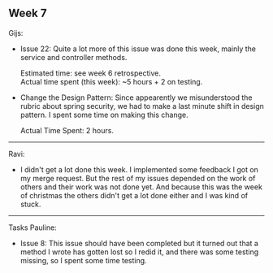 ## Week 7
Gijs:
- Issue 22: Quite a lot more of this issue was done this week, mainly the service and controller methods.
	
	Estimated time: see week 6 retrospective.\
	Actual time spent (this week): ~5 hours + 2 on testing.

- Change the Design Pattern: Since appearently we misunderstood the rubric about spring security, we had to make a last minute shift in design pattern. I spent some time on making this change.

	Actual Time Spent: 2 hours.
---
Ravi:
- I didn't get a lot done this week. I implemented some feedback I got on my merge request. But the rest of my issues depended on the work of others and their work was not done yet. And because this was the week of christmas the others didn't get a lot done either and I was kind of stuck.

---
Tasks Pauline:<br />
- Issue 8: This issue should have been completed but it turned out that a method I wrote has gotten lost so I redid it, and there was some testing missing, so I spent some time testing.


